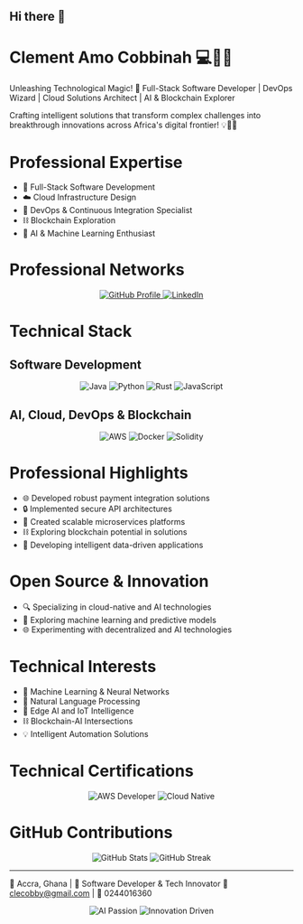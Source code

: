 ## Hi there 👋

<h1>Clement Amo Cobbinah 💻🚀🤖</h1>
<p>Unleashing Technological Magic! 🌟 Full-Stack Software Developer | DevOps Wizard | Cloud Solutions Architect | AI & Blockchain Explorer</p>
<p>Crafting intelligent solutions that transform complex challenges into breakthrough innovations across Africa's digital frontier! 💡🚀🧠</p>

# Professional Expertise
- 🔧 Full-Stack Software Development
- ☁️ Cloud Infrastructure Design
- 🚢 DevOps & Continuous Integration Specialist
- ⛓️ Blockchain Exploration
- 🤖 AI & Machine Learning Enthusiast

# Professional Networks
<div align="center">
<a href="https://github.com/clecobby" target="_blank">
<img src="https://img.shields.io/badge/GitHub-Software%20Portfolio-black?style=for-the-badge&logo=github" alt="GitHub Profile"/>
</a>
<a href="https://www.linkedin.com/in/clement-cobbinah-99ab0972/" target="_blank">
<img src="https://img.shields.io/badge/LinkedIn-Professional%20Network-blue?style=for-the-badge&logo=linkedin" alt="LinkedIn"/>
</a>
</div>

# Technical Stack

## Software Development
<div align="center">
<img src="https://img.shields.io/badge/Java-Enterprise%20Applications-red?style=for-the-badge&logo=java" alt="Java"/>
<img src="https://img.shields.io/badge/Python-Backend%20Development-green?style=for-the-badge&logo=python" alt="Python"/>
  <img src="https://img.shields.io/badge/Rust-Systems%20Programming-orange?style=for-the-badge&logo=rust" alt="Rust"/>
<img src="https://img.shields.io/badge/JavaScript-Full%20Stack-yellow?style=for-the-badge&logo=javascript" alt="JavaScript"/>
</div>

## AI, Cloud, DevOps & Blockchain
<div align="center">
<img src="https://img.shields.io/badge/AWS-Cloud%20Infrastructure-orange?style=for-the-badge&logo=amazon-aws" alt="AWS"/>
<img src="https://img.shields.io/badge/Docker-Containerization-blue?style=for-the-badge&logo=docker" alt="Docker"/>
<img src="https://img.shields.io/badge/Solidity-Blockchain%20Basics-purple?style=for-the-badge&logo=ethereum" alt="Solidity"/>
</div>

# Professional Highlights
- 🌐 Developed robust payment integration solutions
- 🔒 Implemented secure API architectures
- 🚀 Created scalable microservices platforms
- ⛓️ Exploring blockchain potential in solutions
- 🧠 Developing intelligent data-driven applications

# Open Source & Innovation
- 🔍 Specializing in cloud-native and AI technologies
- 🧠 Exploring machine learning and predictive models
- 🌐 Experimenting with decentralized and AI technologies

# Technical Interests
- 🤖 Machine Learning & Neural Networks
- 🧠 Natural Language Processing
- 📡 Edge AI and IoT Intelligence
- ⛓️ Blockchain-AI Intersections
- 💡 Intelligent Automation Solutions

# Technical Certifications
<div align="center">
<img src="https://img.shields.io/badge/AWS%20Certified%20Developer-Associate-yellow?style=for-the-badge" alt="AWS Developer"/>
<img src="https://img.shields.io/badge/Cloud%20Native-Certified-green?style=for-the-badge" alt="Cloud Native"/>
</div>

# GitHub Contributions
<div align="center">
<img src="https://github-readme-stats.vercel.app/api?username=clecobby&show_icons=true&theme=radical" alt="GitHub Stats"/>
<img src="https://github-readme-streak-stats.herokuapp.com/?user=clecobby&theme=radical" alt="GitHub Streak"/>
</div>

---

📍 Accra, Ghana | 💼 Software Developer & Tech Innovator
📧 clecobby@gmail.com | 📱 0244016360

<div align="center">
<img src="https://img.shields.io/badge/AI%20Passion-Unleashed-brightgreen?style=for-the-badge" alt="AI Passion"/>
<img src="https://img.shields.io/badge/Innovation-Driven-blue?style=for-the-badge" alt="Innovation Driven"/>
</div>
